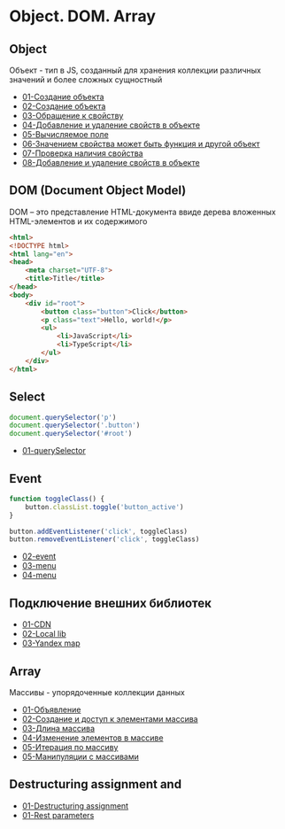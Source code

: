 # Object. DOM. Array

## Object
Объект - тип в JS, созданный для хранения коллекции различных значений и более сложных сущностный
- [01-Создание объекта](01-object/01.js)
- [02-Создание объекта](01-object/02.js)
- [03-Обращение к свойству](01-object/03.js)
- [04-Добавление и удаление свойств в объекте](01-object/04.js)
- [05-Вычисляемое поле](01-object/05.js)
- [06-Значением свойства может быть функция и другой объект](01-object/06.js)
- [07-Проверка  наличия свойства](01-object/07.js)
- [08-Добавление и удаление свойств в объекте](01-object/08.js)

## DOM (Document Object Model)
DOM – это представление HTML-документа ввиде дерева вложенных HTML-элементов и их содержимого
```html
<html>
<!DOCTYPE html>
<html lang="en">
<head>
    <meta charset="UTF-8">
    <title>Title</title>
</head>
<body>
    <div id="root">
        <button class="button">Click</button>
        <p class="text">Hello, world!</p>
        <ul>
            <li>JavaScript</li>
            <li>TypeScript</li>
        </ul>
    </div>
</html>
```

## Select
```js
document.querySelector('p')
document.querySelector('.button')
document.querySelector('#root')
```
- [01-querySelector](02-dom/01-query/index.html)

## Event
```js
function toggleClass() {
    button.classList.toggle('button_active')
}

button.addEventListener('click', toggleClass)
button.removeEventListener('click', toggleClass)
```
- [02-event](02-dom/02-event/index.html)
- [03-menu](02-dom/03-menu/index.html)
- [04-menu](02-dom/04-popup/index.html)

## Подключение внешних библиотек
- [01-CDN](03-libs/01-cdn/index.html)
- [02-Local lib](03-libs/02-lib/index.html)
- [03-Yandex map](03-libs/03-map/index.html)

## Array
Массивы - упорядоченные коллекции данных
- [01-Объявление](04-array/01.js)
- [02-Создание и доступ к элементами массива](04-array/02.js)
- [03-Длина массива](04-array/03.js)
- [04-Изменение элементов в массиве](04-array/04.js)
- [05-Итерация по массиву](04-array/05.js)
- [05-Манипуляции с массивами](04-array/06.js)

## Destructuring assignment and 
- [01-Destructuring assignment](05-dist/01.js)
- [01-Rest parameters](05-dist/02.js)